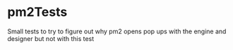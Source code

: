 # pm2Tests

Small tests to try to figure out why pm2 opens pop ups with the engine and designer but not with this test
